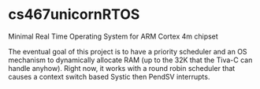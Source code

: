# cs467unicornRTOS
Minimal Real Time Operating System for ARM Cortex 4m chipset

The eventual goal of this project is to have a priority scheduler and an OS mechanism to dynamically allocate RAM
(up to the 32K that the Tiva-C can handle anyhow).
Right now, it works with a round robin scheduler that causes a context switch based Systic then PendSV interrupts.
